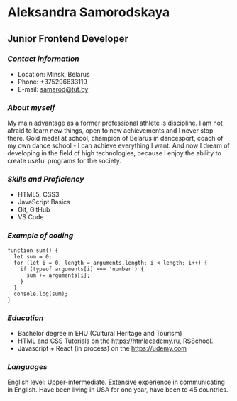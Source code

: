 # **Aleksandra Samorodskaya**
## Junior Frontend Developer
### *Contact information*
 * Location: Minsk, Belarus
 * Phone: +375296633119
 * E-mail: samarod@tut.by
### *About myself*
My main advantage as a former professional athlete is discipline. I am not afraid to learn new things, open to new achievements and I never stop there. Gold medal at school, champion of Belarus in dancesport, coach of my own dance school - I can achieve everything I want. And now I dream of developing in the field of high technologies, because I enjoy the ability to create useful programs for the society. 
### *Skills and Proficiency* 
* HTML5, CSS3 
* JavaScript Basics
* Git, GitHub
* VS Code
### *Example of coding*
```
function sum() {
  let sum = 0;
  for (let i = 0, length = arguments.length; i < length; i++) {
    if (typeof arguments[i] === 'number') {
      sum += arguments[i];
    }
  }
  console.log(sum);
}
```
### *Education*
* Bachelor degree in EHU (Cultural Heritage and Tourism)
* HTML and CSS Tutorials on the https://htmlacademy.ru, RSSchool.
* Javascript + React (in process) on the https://udemy.com
### *Languages* 
English level: Upper-intermediate. Extensive experience in communicating in English. Have been living in USA for one year, have been to 45 countries.

